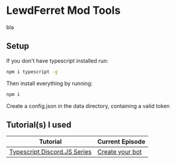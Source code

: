 # LewdFerret Mod Tools
bla

## Setup
If you don't have typescript installed run:
```bash
npm i typescript -g
```
Then install everything by running:
```bash
npm i
```

Create a config.json in the data directory, containing a valid token

## Tutorial(s) I used
Tutorial|Current Episode
--------|---------------
[Typescript Discord.JS Series](https://www.youtube.com/watch?v=Ju0UJ1FE1ZA&list=PL9IY4p2jz0_d8_3xoiFy-pX9921HvMs8A)|[Create your bot](https://www.youtube.com/watch?v=Ju0UJ1FE1ZA&list=PL9IY4p2jz0_d8_3xoiFy-pX9921HvMs8A)
